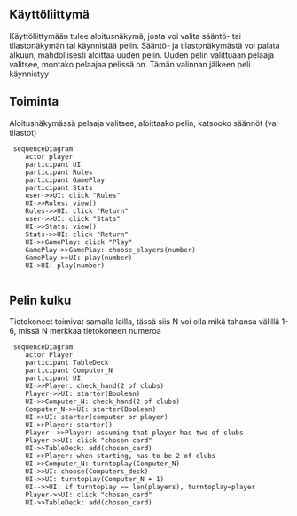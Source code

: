 
## Käyttöliittymä

Käyttöliittymään tulee aloitusnäkymä, josta voi valita sääntö- tai tilastonäkymän tai käynnistää pelin. 
Sääntö- ja tilastonäkymästä voi palata alkuun, mahdollisesti aloittaa uuden pelin. 
Uuden pelin valittuaan pelaaja valitsee, montako pelaajaa pelissä on. Tämän valinnan jälkeen peli käynnistyy

## Toiminta

Aloitusnäkymässä pelaaja valitsee, aloittaako pelin, katsooko säännöt (vai tilastot)

```mermaid
 sequenceDiagram
 	actor player
	participant UI
	participant Rules
	participant GamePlay
	participant Stats
	user->>UI: click "Rules"
	UI->>Rules: view()
	Rules->>UI: click "Return"
	user->>UI: click "Stats"
	UI->>Stats: view()
	Stats->>UI: click "Return"
	UI->>GamePlay: click "Play"
	GamePlay->>GamePlay: choose_players(number)
	GamePlay->>UI: play(number)
	UI->UI: play(number)


```


## Pelin kulku


Tietokoneet toimivat samalla lailla, tässä siis N voi olla mikä tahansa välillä 1-6, missä N merkkaa tietokoneen numeroa

```mermaid
 sequenceDiagram
	actor Player
	participant TableDeck
	participant Computer_N
	participant UI
	UI->>Player: check_hand(2 of clubs)
	Player->>UI: starter(Boolean)
	UI->>Computer_N: check_hand(2 of clubs)
	Computer_N->>UI: starter(Boolean)
	UI->>UI: starter(computer or player)
	UI->>Player: starter()
	Player-->>Player: assuming that player has two of clubs 
	Player->>UI: click "chosen card"
	UI->>TableDeck: add(chosen_card)
	UI->>Player: when starting, has to be 2 of clubs
	UI->>Computer_N: turntoplay(Computer_N)
	UI->>UI: choose(Computers_deck)
	UI->>UI: turntoplay(Computer_N + 1)
	UI-->>UI: if turntoplay == len(players), turntoplay=player
	Player->>UI: click "chosen_card"
	UI->>TableDeck: add(chosen_card)
```
	
